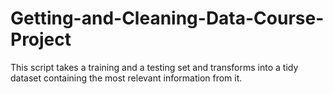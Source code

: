 # Getting-and-Cleaning-Data-Course-Project
This script takes a training and a testing set and transforms into a tidy dataset containing the most relevant information from it.
